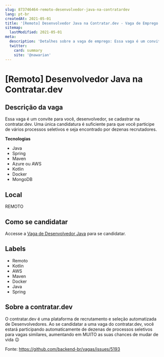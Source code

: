 ```yaml
---
slug: 873746464-remoto-desenvolvedor-java-na-contratardev
lang: pt-br
createdAt: 2021-05-01
title: '[Remoto] Desenvolvedor Java na Contratar.dev - Vaga de Emprego'
sitemap:
  lastModified: 2021-05-01
meta:
  description: 'Detalhes sobre a vaga de emprego: Essa vaga é um convite para você, desenvolvedor, se cadastrar na contratar.dev. Uma única candidatura é suficiente para que você participe de vários processos seletivos e seja encontrado por dezenas recrutadores.   **Tecnologias** *  Java *  Spring *  Maven *  Azure ou AWS *  Kotlin *  Docker *  MongoDB'
  twitter:
    card: summary
    site: '@nawarian'
---
```


# [Remoto] Desenvolvedor Java na Contratar.dev

## Descrição da vaga 
Essa vaga é um convite para você, desenvolvedor, se cadastrar na contratar.dev. Uma única candidatura é suficiente para que você participe de vários processos seletivos e seja encontrado por dezenas recrutadores.

  

**Tecnologias**

*   Java
*   Spring
*   Maven
*   Azure ou AWS
*   Kotlin
*   Docker
*   MongoDB
## Local 
REMOTO 
## Como se candidatar 
Accesse a [Vaga de Desenvolvedor Java](https://vaga.contratar.dev/apply/full/d306681d-fbf6-4567-b266-669e05550e1b) para se candidatar. 
## Labels 
* Remoto 
* Kotlin 
* AWS 
* Maven 
* Docker 
* Java 
* Spring 
## Sobre a contratar.dev 
O contratar.dev é uma plataforma de recrutamento e seleção automatizada de Desenvolvedores. Ao se candidatar a uma vaga do contratar.dev, você estará participando automaticamente de dezenas de processos seletivos para vagas similares, aumentando em MUITO as suas chances de mudar de vida 😉 


Fonte: https://github.com/backend-br/vagas/issues/5193